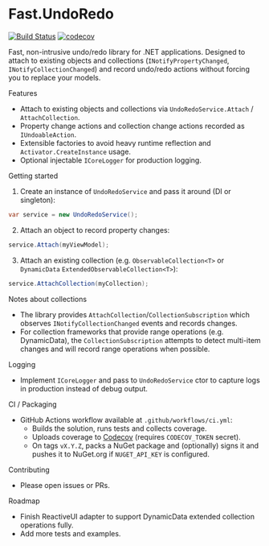 # Fast.UndoRedo

[![Build Status](https://github.com/MabinogiCode/FastUndoRedo/actions/workflows/ci.yml/badge.svg?branch=master)](https://github.com/MabinogiCode/FastUndoRedo/actions/workflows/ci.yml)
[![codecov](https://codecov.io/gh/MabinogiCode/FastUndoRedo/branch/master/graph/badge.svg)](https://app.codecov.io/gh/MabinogiCode/FastUndoRedo)

Fast, non-intrusive undo/redo library for .NET applications. Designed to attach to existing objects and collections (`INotifyPropertyChanged`, `INotifyCollectionChanged`) and record undo/redo actions without forcing you to replace your models.

Features
- Attach to existing objects and collections via `UndoRedoService.Attach` / `AttachCollection`.
- Property change actions and collection change actions recorded as `IUndoableAction`.
- Extensible factories to avoid heavy runtime reflection and `Activator.CreateInstance` usage.
- Optional injectable `ICoreLogger` for production logging.

Getting started
1. Create an instance of `UndoRedoService` and pass it around (DI or singleton):

```csharp
var service = new UndoRedoService();
```

2. Attach an object to record property changes:

```csharp
service.Attach(myViewModel);
```

3. Attach an existing collection (e.g. `ObservableCollection<T>` or `DynamicData` `ExtendedObservableCollection<T>`):

```csharp
service.AttachCollection(myCollection);
```

Notes about collections
- The library provides `AttachCollection`/`CollectionSubscription` which observes `INotifyCollectionChanged` events and records changes.
- For collection frameworks that provide range operations (e.g. DynamicData), the `CollectionSubscription` attempts to detect multi-item changes and will record range operations when possible.

Logging
- Implement `ICoreLogger` and pass to `UndoRedoService` ctor to capture logs in production instead of debug output.

CI / Packaging
- GitHub Actions workflow available at `.github/workflows/ci.yml`:
  - Builds the solution, runs tests and collects coverage.
  - Uploads coverage to [Codecov](https://app.codecov.io/gh/MabinogiCode/Fast.UndoRedo) (requires `CODECOV_TOKEN` secret).
  - On tags `vX.Y.Z`, packs a NuGet package and (optionally) signs it and pushes it to NuGet.org if `NUGET_API_KEY` is configured.

Contributing
- Please open issues or PRs.

Roadmap
- Finish ReactiveUI adapter to support DynamicData extended collection operations fully.
- Add more tests and examples.
